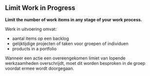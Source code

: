 ## Limit Work in Progress

**Limit the number of work items in any stage of your work process.**

Werk in uitvoering omvat:

- aantal items op een backlog
- gelijktijdige projecten of taken voor groepen of individuen
- products in a portfolio

Wanneer een actie een overeengekomen limiet van lopende werkzaamheden overschrijdt, moet dit worden besproken in de groep voordat ermee wordt doorgegaan.